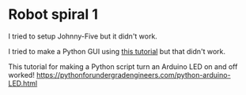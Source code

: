 # Robot spiral 1

I tried to setup Johnny-Five but it didn't work.

I tried to make a Python GUI using [this tutorial](https://www.youtube.com/watch?v=LY8WcnSX9Cg) but that didn't work.

This tutorial for making a Python script turn an Arduino LED on and off worked! https://pythonforundergradengineers.com/python-arduino-LED.html

<style>
  .md-content__button {
    display: none;
  }
</style>
